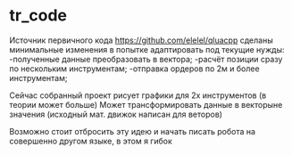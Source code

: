# tr_code

Источник первичного кода https://github.com/elelel/qluacpp
сделаны минимальные изменения в попытке адаптировать под текущие нужды:
-полученные данные преобразовать в вектора;
-расчёт позиции сразу по нескольким инструментам;
-отправка ордеров по 2м и более инструментам;

Сейчас собранный проект рисует графики для 2х инструментов (в теории может больше)
Может трансформировать данные в векторыне значения (исходный мат. движок написан для веторов)

Возможно стоит отбросить эту идею и начать писать робота на совершенно другом языке, в этом я гибок
